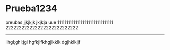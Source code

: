 # Prueba1234
preubas
jjkjkjk jkjkja uue
1111111111111111111111111111111
222222222222222222222222222
*********************************
llhgl;ghl;jgl
hgfkjlfkhgjlkklk
dgjhklkljf
